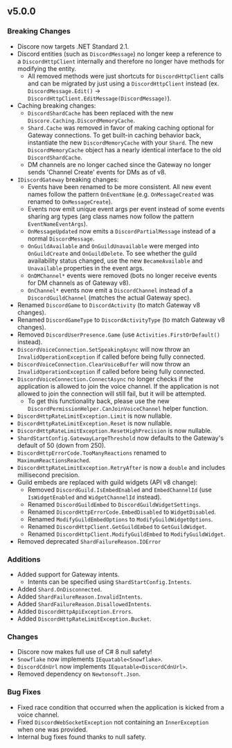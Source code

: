 ## v5.0.0
### Breaking Changes
- Discore now targets .NET Standard 2.1.
- Discord entities (such as `DiscordMessage`) no longer keep a reference to a `DiscordHttpClient` internally and therefore no longer have methods for modifying the entity.
    - All removed methods were just shortcuts for `DiscordHttpClient` calls and can be migrated by just using a `DiscordHttpClient` instead (ex. `DiscordMessage.Edit()` -> `DiscordHttpClient.EditMessage(DiscordMessage)`).
- Caching breaking changes:
    - `DiscordShardCache` has been replaced with the new `Discore.Caching.DiscordMemoryCache`.
    - `Shard.Cache` was removed in favor of making caching optional for Gateway connections. To get built-in caching behavior back, instantiate the new `DiscordMemoryCache` with your `Shard`. The new `DiscordMemoryCache` object has a nearly identical interface to the old `DiscordShardCache`.
    - DM channels are no longer cached since the Gateway no longer sends 'Channel Create' events for DMs as of v8.
- `IDiscordGateway` breaking changes:
    - Events have been renamed to be more consistent. All new event names follow the pattern `OnEventName` (e.g. `OnMessageCreated` was renamed to `OnMessageCreate`).
    - Events now emit unique event args per event instead of some events sharing arg types (arg class names now follow the pattern `EventNameEventArgs`).
    - `OnMessageUpdated` now emits a `DiscordPartialMessage` instead of a normal `DiscordMessage`.
    - `OnGuildAvailable` and `OnGuildUnavailable` were merged into `OnGuildCreate` and `OnGuildDelete`. To see whether the guild availability status changed, use the new `BecameAvailable` and `Unavailable` properties in the event args.
    - `OnDMChannel*` events were removed (bots no longer receive events for DM channels as of Gateway v8).
    - `OnChannel*` events now emit a `DiscordChannel` instead of a `DiscordGuildChannel` (matches the actual Gateway spec).
- Renamed `DiscordGame` to `DiscordActivity` (to match Gateway v8 changes).
- Renamed `DiscordGameType` to `DiscordActivityType` (to match Gateway v8 changes).
- Removed `DiscordUserPresence.Game` (use `Activities.FirstOrDefault()` instead).
- `DiscordVoiceConnection.SetSpeakingAsync` will now throw an `InvalidOperationException` if called before being fully connected.
- `DiscordVoiceConnection.ClearVoiceBuffer` will now throw an `InvalidOperationException` if called before being fully connected.
- `DiscordVoiceConnection.ConnectAsync` no longer checks if the application is allowed to join the voice channel. If the application is not allowed to join the connection will still fail, but it will be attempted.
    - To get this functionality back, please use the new `DiscordPermissionHelper.CanJoinVoiceChannel` helper function.
- `DiscordHttpRateLimitException.Limit` is now nullable.
- `DiscordHttpRateLimitException.Reset` is now nullable.
- `DiscordHttpRateLimitException.ResetHighPrecision` is now nullable.
- `ShardStartConfig.GatewayLargeThreshold` now defaults to the Gateway's default of 50 (down from 250).
- `DiscordHttpErrorCode.TooManyReactions` renamed to `MaximumReactionsReached`.
- `DiscordHttpRateLimitException.RetryAfter` is now a `double` and includes millisecond precision.
- Guild embeds are replaced with guild widgets (API v8 change):
    - Removed `DiscordGuild.IsEmbedEnabled` and `EmbedChannelId` (use `IsWidgetEnabled` and `WidgetChannelId` instead).
    - Renamed `DiscordGuildEmbed` to `DiscordGuildWidgetSettings`.
    - Renamed `DiscordHttpErrorCode.EmbedDisabled` to `WidgetDisabled`.
    - Renamed `ModifyGuildEmbedOptions` to `ModifyGuildWidgetOptions`.
    - Renamed `DiscordHttpClient.GetGuildEmbed` to `GetGuildWidget`.
    - Renamed `DiscordHttpClient.ModifyGuildEmbed` to `ModifyGuildWidget`.
- Removed deprecated `ShardFailureReason.IOError`

### Additions
- Added support for Gateway intents.
    - Intents can be specified using `ShardStartConfig.Intents`.
- Added `Shard.OnDisconnected`.
- Added `ShardFailureReason.InvalidIntents`.
- Added `ShardFailureReason.DisallowedIntents`.
- Added `DiscordHttpApiException.Errors`.
- Added `DiscordHttpRateLimitException.Bucket`.

### Changes
- Discore now makes full use of C# 8 null safety!
- `Snowflake` now implements `IEquatable<Snowflake>`.
- `DiscordCdnUrl` now implements `IEquatable<DiscordCdnUrl>`.
- Removed dependency on `Newtonsoft.Json`.

### Bug Fixes
- Fixed race condition that occurred when the application is kicked from a voice channel.
- Fixed `DiscordWebSocketException` not containing an `InnerException` when one was provided.
- Internal bug fixes found thanks to null safety.
